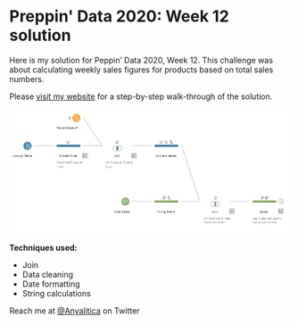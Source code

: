 # Preppin' Data 2020: Week 12 solution

Here is my solution for Peppin’ Data 2020, Week 12. This challenge was about calculating weekly sales figures for products based on total sales numbers.

Please [visit my website](https://www.prosvetova.com/blog/2020-03-22-preppindata_2020w12) for a step-by-step walk-through of the solution. 

![Preppin' Data 2020: week 12 solution](PD2020w12_flow.png)

**Techniques used:**

 - Join
 - Data cleaning
 - Date formatting
 - String calculations


Reach me at [@Anyalitica](https://twitter.com/Anyalitica) on Twitter
